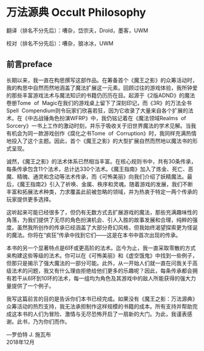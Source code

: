 # 万法源典 Occult Philosophy

翻译（排名不分先后）：嘈杂，岱宗夫，Drold，墨客，UWM

校对（排名不分先后）：嘈杂，狼冰冰，UWM

## 前言preface

长期以来，我一直在构思撰写这部作品。在筹备首个《魔王之影》的众筹活动时，我的构思中自然而然地涵盖了魔法扩展这一元素。回顾过往的游戏体验，我所钟爱的那些丰富游戏法术与魔法知识的书籍仍历历在目。起源于《2版ADND》的魔法卷册Tome 
of  Magic在我们的游戏桌上留下了深刻印记，而《3R》的万法全书Spell 
Compendium则令玩家们欣喜若狂，因为它收录了大量来自各个扩展的法术。在《中古战锤角色扮演WFRP》中，我仍铭记着在《魔法领域Realms 
of 
Sorcery》一书上工作的激动时刻，并乐于吸收关于旧世界魔法的学术见解。当我有机会为同一款游戏创作《腐化之书Tome 
of 
Corruption》时，我同样充满热情地投入了这个主题。因此，首个《魔王之影》的大型扩展自然而然地以魔法书的形式呈现。

诚然，《魔王之影》的法术体系已然相当丰富。在核心规则书中，共有30条传承，每条传承包含11个法术，总计达330个法术。《魔王指南》加入了炼金、死亡、恶魔、精魄、通灵和念动等法术传承，而《可怖美丽》向我们介绍了妖精魔法。最后，《魔王指南2》引入了祈唤、金属、秩序和灵魂。随着游戏的发展，我们不断丰富和拓展法术种类，力求覆盖此前被忽略的领域，并为热衷于特定一两个传承的玩家提供更多选择。

这听起来可能已经很多了，但仍有无数方式去扩展游戏的魔法，那些充满趣味性的角落，为我们提供了无尽的角色扮演机会、引人入胜的故事发展和合理，纯粹的强度。虽然我所创作的传承已经涵盖了大部分奇幻风格，但我始终渴望探索更为怪诞的魔法。你将在“疯狂”传承中找到它们——这是在本书中首次出现的传承。

本书的另一个显著特点是6环或更高阶的法术。迄今为止，我一直采取零散的方式来构建这些等级的法术。你可以在《可怖美丽》和《虚空饿鬼》中找到一些例子，但那只是揭示了强大魔法的一部分可能。此外，从一开始人们就一直在问我关于高级法术的问题，我又有什么理由拒绝给他们更多的乐趣呢？因此，每条传承都会拥有若干从6环到10环的法术，每一组均为角色及其游戏中的敌人所能获得的强大力量提供了一个例子。

我写这篇前言的目的是告诉你们本书已经完成。如果没有《魔王之影：万法源典》众筹活动的热烈支持，我无法承担制作这样规模的书籍的成本。所有支持并帮助完成这本书的人们为冒险、激情与无尽恐怖开启了一扇新的大门。为此，我谨表感谢。此书，乃为你们而作。

  
—罗伯特 J. 施瓦布  
2018年12月
